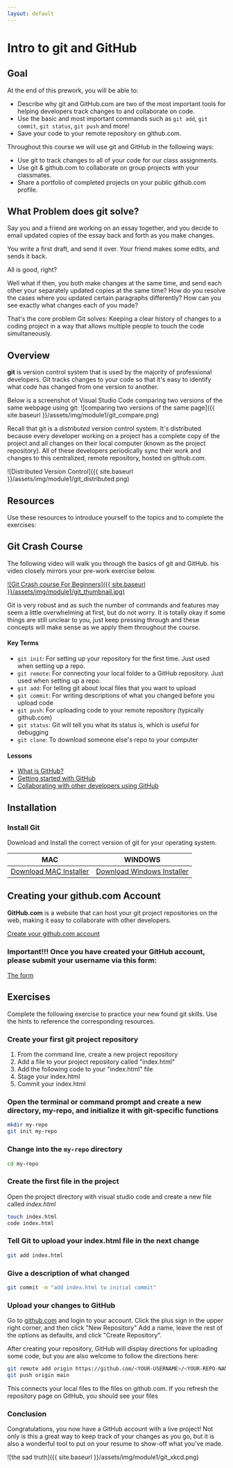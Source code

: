```yaml
---
layout: default
---
```


# Intro to git and GitHub

## Goal

At the end of this prework, you will be able to:
- Describe why git and GitHub.com are two of the most important tools for helping developers track changes to and collaborate on code.
- Use the basic and most important commands such as `git add`, `git commit`, `git status`, `git push` and more!
- Save your code to your remote repository on github.com.

Throughout this course we will use git and GitHub in the following ways:
- Use git to track changes to all of your code for our class assignments.
- Use git & github.com to collaborate on group projects with your classmates.
- Share a portfolio of completed projects on your public github.com profile.

## What Problem does git solve?

Say you and a friend are working on an essay together, and you decide to email updated copies of the essay back and forth as you make changes.

You write a first draft, and send it over.
Your friend makes some edits, and sends it back.

All is good, right?

Well what if then, you both make changes at the same time, and send each other your separately updated copies at the same time? How do you resolve the cases where you updated certain paragraphs differently? How can you see exactly what changes each of you made?

That's the core problem Git solves: Keeping a clear history of changes to a coding project in a way that allows multiple people to touch the code simultaneously.

## Overview

**git** is version control system that is used by the majority of professional developers.  Git tracks changes to your code so that it's easy to identify what code has changed from one version to another.

Below is a screenshot of Visual Studio Code comparing two versions of the same webpage using git:
![comparing two versions of the same page]({{ site.baseurl }}/assets/img/module1/git_compare.png)


Recall that git is a *distributed* version control system. It's distributed because every developer working on a project has a complete copy of the project and all changes on their local computer (known as the project repository). All of these developers periodically sync their work and changes to this centralized, remote repository, hosted on github.com.  

<!-- TODO: Add image here -->
![Distributed Version Control]({{ site.baseurl }}/assets/img/module1/git_distributed.png)

## Resources

Use these resources to introduce yourself to the topics and to complete the exercises:

## Git Crash Course

The following video will walk you through the basics of git and GitHub. his video closely mirrors your pre-work exercise below.

[![Git Crash course For Beginners]({{ site.baseurl }}/assets/img/module1/git_thumbnail.jpg)](ttps://www.youtube.com/watch?v=USjZcfj8yxE)

Git is very robust and as such the number of commands and features may seem a little overwhelming at first, but do not worry. It is totally okay if some things are still unclear to you, just keep pressing through and these concepts will make sense as we apply them throughout the course.

#### Key Terms
* `git init`: For setting up your repository for the first time. Just used when setting up a repo.
* `git remote`: For connecting your local folder to a GitHub repository. Just used when setting up a repo.
* `git add`: For telling git about local files that you want to upload
* `git commit`: For writing descriptions of what you changed before you upload code
* `git push`: For uploading code to your remote repository (typically github.com)
* `git status`: Git will tell you what its status is, which is useful for debugging
* `git clone`: To download someone else's repo to your computer


#### Lessons
* [What is GitHub?]()
* [Getting started with GitHub]()
* [Collaborating with other developers using GitHub]()


## Installation

### Install Git
Download and Install the correct version of git for your operating system.

MAC | WINDOWS
|---|---|
[Download MAC Installer](https://sourceforge.net/projects/git-osx-installer/files/) | [Download Windows Installer](https://gitforwindows.org/)

## Creating your github.com Account

**GitHub.com** is a website that can host your git project repositories on the web, making it easy to collaborate with other developers. 

[Create your github.com account](https://github.com/join?ref_cta=Sign+up&ref_loc=header+logged+out&ref_page=%2F&source=header-home)

### Important!!! Once you have created your GitHub account, please submit your username via this form: 

[The form](https://docs.google.com/forms/d/16n1_cxuQvdwyV07Zmb5Rar-0la5wZA3pAAXL5nqOadE/edit)

## Exercises

Complete the following exercise to practice your new found git skills. Use the hints to reference the corresponding resources.

### Create your first git project repository

1. From the command line, create a new project repository
2. Add a file to your project repository called "index.html"
3. Add the following code to your "index.html" file
4. Stage your index.html
5. Commit your index.html

### Open the terminal or command prompt and create a new directory, my-repo, and initialize it with git-specific functions

```bash
mkdir my-repo
git init my-repo
```

### Change into the `my-repo` directory

```bash
cd my-repo
```

### Create the first file in the project

Open the project directory with visual studio code and create a new file called *index.html*

```bash
touch index.html
code index.html 
```

### Tell Git to upload your index.html file in the next change

```bash
git add index.html
```

### Give a description of what changed

```bash
git commit -m "add index.html to initial commit"
```

### Upload your changes to GitHub

Go to [github.com](https://github.com) and login to your account.  Click the plus sign in the upper right corner, and then click "New Repository"
Add a name, leave the rest of the options as defaults, and click "Create Repository".

After creating your repository, GitHub will display directions for uploading some code, but you are also welcome to follow the directions here:

```bash
git remote add origin https://github.com/<YOUR-USERNAME>/<YOUR-REPO-NAME>.git
git push origin main
```

This connects your local files to the files on github.com. If you refresh the repository page on GitHub, you should see your files

### Conclusion 

Congratulations, you now have a GitHub account with a live project! Not only is this a great way to keep track of your changes as you go, but it is also a wonderful tool to put on your resume to show-off what you've made.

![the sad truth]({{ site.baseurl }}/assets/img/module1/git_xkcd.png)
